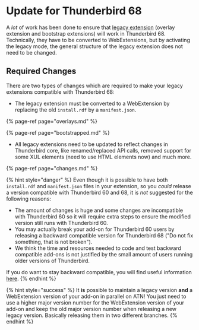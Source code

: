 # Update for Thunderbird 68

A _lot_ of work has been done to ensure that [legacy extension](https://developer.thunderbird.net/add-ons/about-add-ons#extensions) \(overlay extension and bootstrap extensions\) will work in Thunderbird 68. Technically, they have to be converted to WebExtensions, but by activating the legacy mode, the general structure of the legacy extension does not need to be changed.

## Required Changes

There are two types of changes which are required to make your legacy extensions compatible with Thunderbird 68:

* The legacy extension must be converted to a WebExtension by replacing the old `install.rdf` by a `manifest.json`.

{% page-ref page="overlays.md" %}

{% page-ref page="bootstrapped.md" %}

* All legacy extensions need to be updated to reflect changes in Thunderbird core, like renamed/replaced API calls, removed support for some XUL elements \(need to use HTML elements now\) and much more. 

{% page-ref page="changes.md" %}

{% hint style="danger" %}
Even though it is possible to have both `install.rdf` and `manifest.json` files in your extension, so you _could_ release a version compatible with Thunderbird 60 and 68, it is _not_ suggested for the following reasons:

* The amount of changes is huge and some changes are incompatible with Thunderbird 60 so it will require extra steps to ensure the modified version still runs with Thunderbird 60. 
* You may actually break your add-on for Thunderbird 60 users by releasing a backward compatible version for Thunderbird 68 \("Do not fix something, that is not broken"\).
* We think the time and resources needed to code and test backward compatible add-ons is not justified by the small amount of users running older versions of Thunderbird.

If you do want to stay backward compatible, you will find useful information [here](https://github.com/cleidigh/ThunderStorm).
{% endhint %}

{% hint style="success" %}
It **is** possible to maintain a legacy version **and** a WebExtension version of your add-on in parallel on ATN! You just need to use a higher major version number for the WebExtension version of your add-on and keep the old major version number when releasing a new legacy version. Basically releasing them in two different branches.
{% endhint %}

